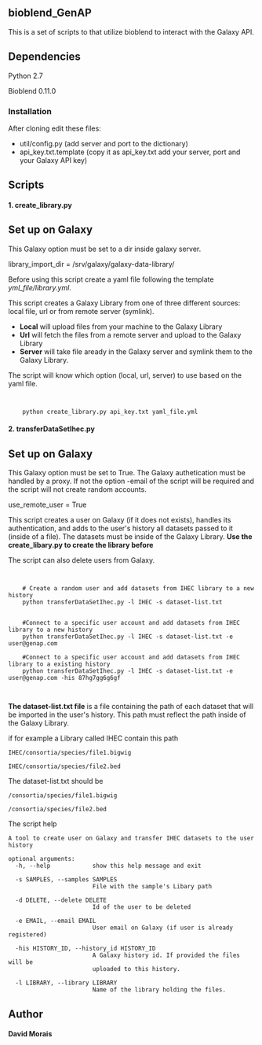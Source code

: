 ## bioblend_GenAP

This is a set of scripts to that utilize bioblend to interact with the 
Galaxy API.



## Dependencies
Python 2.7 

Bioblend 0.11.0 

### **Installation**
After cloning edit these files:
* util/config.py  (add server and port to the dictionary)
* api_key.txt.template (copy it as api_key.txt add your server, port
and your Galaxy API key)


## Scripts
#### 1. **create_library.py**

## Set up on Galaxy
This Galaxy option must be set to a dir inside galaxy server.

library_import_dir = /srv/galaxy/galaxy-data-library/

Before using this script create a yaml file  following the template 
*yml_file/library.yml*.

This script creates a Galaxy Library from one of three different sources:
 local  file, url or from remote server (symlink). 
 * **Local** will upload files from your machine to the Galaxy Library
 * **Url** will fetch the files from a remote server and upload to the Galaxy
  Library
 *  **Server** will take file aready in the Galaxy server and symlink them
 to the Galaxy Library.
 
 The script will know which option (local, url, server) to use based on
 the yaml file.

```


    python create_library.py api_key.txt yaml_file.yml

```

#### 2. **transferDataSetIhec.py**

## Set up on Galaxy
This Galaxy option must be set to True. The Galaxy authetication must be
 handled by a proxy. If not the option -email of the script will be required
 and the script will not create random accounts.
 
use_remote_user = True

This script creates a user on Galaxy (if it does not exists), handles its
authentication, and adds to the user's history all datasets passed
to it (inside of a file). The datasets must be inside of the Galaxy Library.
**Use the create_libary.py to create the library before**

The script can also delete users from Galaxy.

````


    # Create a random user and add datasets from IHEC library to a new history
    python transferDataSetIhec.py -l IHEC -s dataset-list.txt 
    
    
    #Connect to a specific user account and add datasets from IHEC library to a new history  
    python transferDataSetIhec.py -l IHEC -s dataset-list.txt -e user@genap.com 
    
    #Connect to a specific user account and add datasets from IHEC library to a existing history 
    python transferDataSetIhec.py -l IHEC -s dataset-list.txt -e user@genap.com -his 87hg7gg6g6gf
    


````

**The dataset-list.txt file** is a file containing the path of each dataset
that will be imported in the user's history. This path must reflect the 
path inside of the Galaxy Library.

if for example a Library called IHEC contain this path
````
IHEC/consortia/species/file1.bigwig

IHEC/consortia/species/file2.bed
````
The dataset-list.txt should be
````
/consortia/species/file1.bigwig

/consortia/species/file2.bed
````

The script help

```
A tool to create user on Galaxy and transfer IHEC datasets to the user history

optional arguments:
  -h, --help            show this help message and exit
  
  -s SAMPLES, --samples SAMPLES
                        File with the sample's Libary path
                        
  -d DELETE, --delete DELETE
                        Id of the user to be deleted
                        
  -e EMAIL, --email EMAIL
                        User email on Galaxy (if user is already registered)
                        
  -his HISTORY_ID, --history_id HISTORY_ID
                        A Galaxy history id. If provided the files will be
                        uploaded to this history.
                        
  -l LIBRARY, --library LIBRARY
                        Name of the library holding the files.

```





## Author
#### **David Morais**

